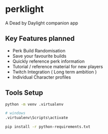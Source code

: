 # perklight

A Dead by Daylight companion app

## Key Features planned

- Perk Build Randomisation
- Save your favourite builds
- Quickly reference perk information
- Tutorial / reference material for new players
- Twitch Integration ( Long term ambition )
- Individual Character profiles

## Tools Setup

```bash
python -m venv .virtualenv

# windows
.virtualenv\Scripts\activate

pip install -r python-requirements.txt
```

